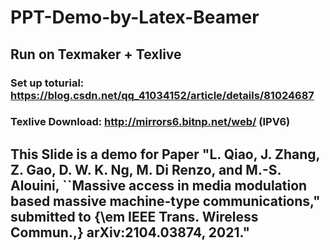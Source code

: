 # PPT-Demo-by-Latex-Beamer

## Run on Texmaker + Texlive

### Set up toturial: https://blog.csdn.net/qq_41034152/article/details/81024687

### Texlive Download: http://mirrors6.bitnp.net/web/ (IPV6)

## This Slide is a demo for Paper "L. Qiao, J. Zhang, Z. Gao, D. W. K. Ng, M. Di Renzo, and M.-S. Alouini, ``Massive access in media modulation based massive machine-type communications," submitted to {\em IEEE Trans. Wireless Commun.,} arXiv:2104.03874, 2021."
